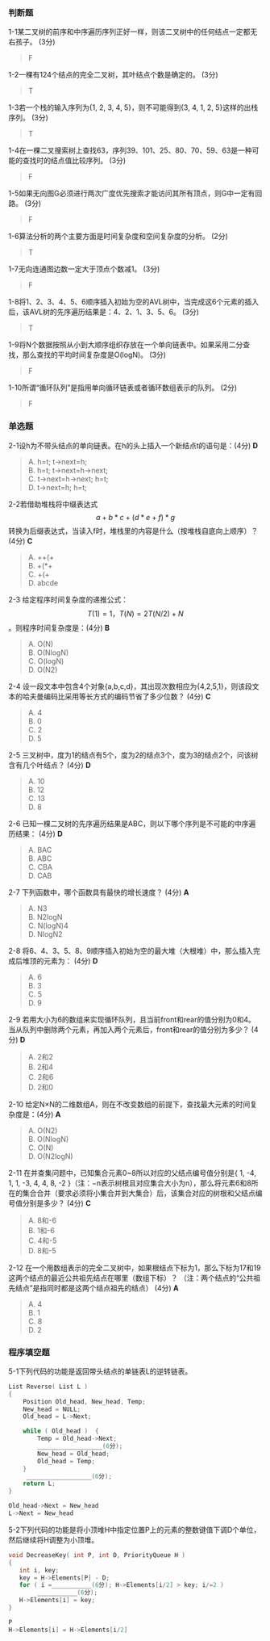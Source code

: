 ### 判断题  
1-1某二叉树的前序和中序遍历序列正好一样，则该二叉树中的任何结点一定都无右孩子。 (3分)  
> F  

1-2一棵有124个结点的完全二叉树，其叶结点个数是确定的。 (3分)  
> T  

1-3若一个栈的输入序列为{1, 2, 3, 4, 5}，则不可能得到{3, 4, 1, 2, 5}这样的出栈序列。 (3分)  
> T  

1-4在一棵二叉搜索树上查找63，序列39、101、25、80、70、59、63是一种可能的查找时的结点值比较序列。 (3分)  
> F  

1-5如果无向图G必须进行两次广度优先搜索才能访问其所有顶点，则G中一定有回路。 (3分)  
> F  

1-6算法分析的两个主要方面是时间复杂度和空间复杂度的分析。 (2分)  
> T  

1-7无向连通图边数一定大于顶点个数减1。 (3分)  
> F  

1-8将1、2、3、4、5、6顺序插入初始为空的AVL树中，当完成这6个元素的插入后，该AVL树的先序遍历结果是：4、2、1、3、5、6。 (3分)  
> T  

1-9将N个数据按照从小到大顺序组织存放在一个单向链表中。如果采用二分查找，那么查找的平均时间复杂度是O(logN)。 (3分)  
> F  

1-10所谓“循环队列”是指用单向循环链表或者循环数组表示的队列。 (2分)  
> F  

  
### 单选题  
2-1设h为不带头结点的单向链表。在h的头上插入一个新结点t的语句是：(4分)       **D**  
> A.	 h=t; t->next=h;  
B.	 h=t; t->next=h->next;  
C.	 t->next=h->next; h=t;  
D.	 t->next=h; h=t;  

 2-2若借助堆栈将中缀表达式$$a+b*c+(d*e+f)*g$$转换为后缀表达式，当读入f时，堆栈里的内容是什么（按堆栈自底向上顺序）？ (4分)         **C**  
> A.	 ++(+  
B.	 +(*+  
C.	 +(+  
D.	 abcde  

2-3  给定程序时间复杂度的递推公式：$$T(1)=1，T(N)=2T(N/2)+N$$。则程序时间复杂度是：(4分)          **B** 
> A.	 O(N)  
B.	 O(NlogN)  
C.	 O(logN)  
D.	 O(N2)  

2-4  设一段文本中包含4个对象{a,b,c,d}，其出现次数相应为{4,2,5,1}，则该段文本的哈夫曼编码比采用等长方式的编码节省了多少位数？ (4分)           **C**  
> A.	 4  
B.	 0  
C.	 2  
D.	 5  

2-5  三叉树中，度为1的结点有5个，度为2的结点3个，度为3的结点2个，问该树含有几个叶结点？ (4分)           **D**  
> A.	 10  
B.	 12  
C.	 13  
D.	 8  

2-6  已知一棵二叉树的先序遍历结果是ABC，则以下哪个序列是不可能的中序遍历结果： (4分)           **D**  
> A.	 BAC  
B.	 ABC  
C.	 CBA  
D.	 CAB  

2-7  下列函数中，哪个函数具有最快的增长速度？ (4分)           **A**  
> A.	 N3  
B.	 N2logN  
C.	 N(logN)4  
D.	 NlogN2  

2-8  将6、4、3、5、8、9顺序插入初始为空的最大堆（大根堆）中，那么插入完成后堆顶的元素为： (4分)           **D**  
> A.	 6  
B.	 3  
C.	 5  
D.	 9  

2-9  若用大小为6的数组来实现循环队列，且当前front和rear的值分别为0和4。当从队列中删除两个元素，再加入两个元素后，front和rear的值分别为多少？ (4分)           **D**  
> A.	 2和2  
B.	 2和4  
C.	 2和6  
D.	 2和0  

2-10  给定N×N的二维数组A，则在不改变数组的前提下，查找最大元素的时间复杂度是：(4分)           **A**  
> A.	 O(N2)  
B.	 O(NlogN)  
C.	 O(N)  
D.	 O(N2logN)  

2-11  在并查集问题中，已知集合元素0~8所以对应的父结点编号值分别是{ 1, -4, 1, 1, -3, 4, 4, 8, -2 }（注：−n表示树根且对应集合大小为n），那么将元素6和8所在的集合合并（要求必须将小集合并到大集合）后，该集合对应的树根和父结点编号值分别是多少？ (4分)           **C**  
> A.	 8和-6  
B.	 1和-6  
C.	 4和-5  
D.	 8和-5  

2-12  在一个用数组表示的完全二叉树中，如果根结点下标为1，那么下标为17和19这两个结点的最近公共祖先结点在哪里（数组下标）？ （注：两个结点的“公共祖先结点”是指同时都是这两个结点祖先的结点） (4分)           **A**  
> A.	 4  
B.	 1  
C.	 8  
D.	 2  


### 程序填空题
5-1下列代码的功能是返回带头结点的单链表L的逆转链表。
```c
List Reverse( List L )
{
    Position Old_head, New_head, Temp;
    New_head = NULL;
    Old_head = L->Next;

    while ( Old_head )  {
        Temp = Old_head->Next;
        __________________(6分);  
        New_head = Old_head;  
        Old_head = Temp; 
    }
     __________________(6分);
    return L;
}
```

```c
Old_head->Next = New_head
L->Next = New_head
```

5-2下列代码的功能是将小顶堆H中指定位置P上的元素的整数键值下调D个单位，然后继续将H调整为小顶堆。  

```c
void DecreaseKey( int P, int D, PriorityQueue H )
{
   int i, key;
   key = H->Elements[P] - D;
   for ( i =___________(6分); H->Elements[i/2] > key; i/=2 )
        ___________(6分);
   H->Elements[i] = key;
}
```

```c
P
H->Elements[i] = H->Elements[i/2]
```

